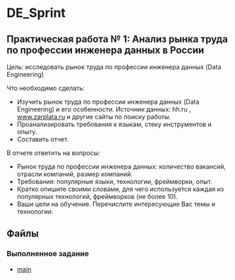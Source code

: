 # DE_Sprint

## Практическая работа № 1: Анализ рынка труда по профессии инженера данных в России

Цель: исследовать рынок труда по профессии инженера данных (Data Engineering)

Что необходимо сделать:

* Изучить рынок труда по профессии инженера данных (Data Engineering) и его особенности. Источник данных: hh.ru , www.zarplata.ru и другие сайты по поиску работы.
* Проанализировать требования к языкам, стеку инструментов и опыту.
* Составить отчет.

В отчете ответить на вопросы:
* Рынок труда по профессии инженера данных: количество вакансий, отрасли компаний, размер компаний.
* Требования: популярные языки, технологии, фреймворки, опыт.
* Кратко опишите своими словами, для чего используется каждая из популярных технологий, фреймворков (не более 10).
* Ваши цели на обучение. Перечислите интересующие Вас темы и технологии.


## Файлы

### Выполненное задание

* [main](./main.doc)